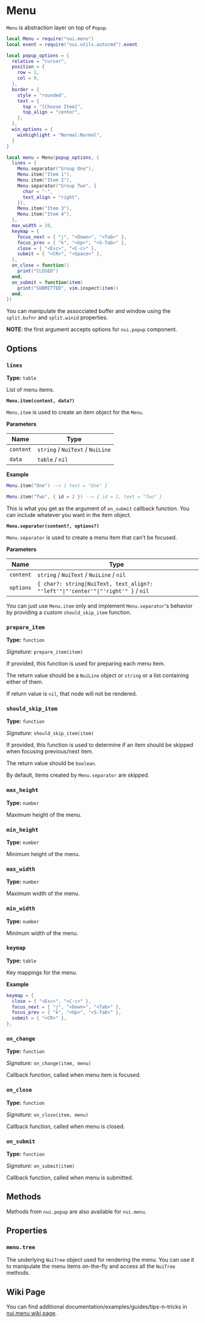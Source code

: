 # Menu

`Menu` is abstraction layer on top of `Popup`.

```lua
local Menu = require("nui.menu")
local event = require("nui.utils.autocmd").event

local popup_options = {
  relative = "cursor",
  position = {
    row = 1,
    col = 0,
  },
  border = {
    style = "rounded",
    text = {
      top = "[Choose Item]",
      top_align = "center",
    },
  },
  win_options = {
    winhighlight = "Normal:Normal",
  }
}

local menu = Menu(popup_options, {
  lines = {
    Menu.separator("Group One"),
    Menu.item("Item 1"),
    Menu.item("Item 2"),
    Menu.separator("Group Two", {
      char = "-",
      text_align = "right",
    }),
    Menu.item("Item 3"),
    Menu.item("Item 4"),
  },
  max_width = 20,
  keymap = {
    focus_next = { "j", "<Down>", "<Tab>" },
    focus_prev = { "k", "<Up>", "<S-Tab>" },
    close = { "<Esc>", "<C-c>" },
    submit = { "<CR>", "<Space>" },
  },
  on_close = function()
    print("CLOSED")
  end,
  on_submit = function(item)
    print("SUBMITTED", vim.inspect(item))
  end,
})
```

You can manipulate the assocciated buffer and window using the
`split.bufnr` and `split.winid` properties.

**NOTE**: the first argument accepts options for `nui.popup` component.

## Options

### `lines`

**Type:** `table`

List of menu items.

**`Menu.item(content, data?)`**

`Menu.item` is used to create an item object for the `Menu`.

**Parameters**

| Name      | Type                             |
| --------- | -------------------------------- |
| `content` | `string` / `NuiText` / `NuiLine` |
| `data`    | `table` / `nil`                  |

**Example**

```lua
Menu.item("One") --> { text = "One" }

Menu.item("Two", { id = 2 }) --> { id = 2, text = "Two" }
```

This is what you get as the argument of `on_submit` callback function.
You can include whatever you want in the item object.

**`Menu.separator(content?, options?)`**

`Menu.separator` is used to create a menu item that can't be focused.

**Parameters**

| Name      | Type                                                                               |
| --------- | ---------------------------------------------------------------------------------- |
| `content` | `string` / `NuiText` / `NuiLine` / `nil`                                           |
| `options` | `{ char?: string\|NuiText, text_align?: "'left'"\|"'center'"\|"'right'" }` / `nil` |

You can just use `Menu.item` only and implement `Menu.separator`'s behavior
by providing a custom `should_skip_item` function.

### `prepare_item`

**Type:** `function`

_Signature:_ `prepare_item(item)`

If provided, this function is used for preparing each menu item.

The return value should be a `NuiLine` object or `string` or a list containing either of them.

If return value is `nil`, that node will not be rendered.

### `should_skip_item`

**Type:** `function`

_Signature:_ `should_skip_item(item)`

If provided, this function is used to determine if an item should be
skipped when focusing previous/next item.

The return value should be `boolean`.

By default, items created by `Menu.separator` are skipped.

### `max_height`

**Type:** `number`

Maximum height of the menu.

### `min_height`

**Type:** `number`

Minimum height of the menu.

### `max_width`

**Type:** `number`

Maximum width of the menu.

### `min_width`

**Type:** `number`

Minimum width of the menu.

### `keymap`

**Type:** `table`

Key mappings for the menu.

**Example**

```lua
keymap = {
  close = { "<Esc>", "<C-c>" },
  focus_next = { "j", "<Down>", "<Tab>" },
  focus_prev = { "k", "<Up>", "<S-Tab>" },
  submit = { "<CR>" },
},
```

### `on_change`

**Type:** `function`

_Signature:_ `on_change(item, menu)`

Callback function, called when menu item is focused.

### `on_close`

**Type:** `function`

_Signature:_ `on_close(item, menu)`

Callback function, called when menu is closed.

### `on_submit`

**Type:** `function`

_Signature:_ `on_submit(item)`

Callback function, called when menu is submitted.

## Methods

Methods from `nui.popup` are also available for `nui.menu`.

## Properties

### `menu.tree`

The underlying `NuiTree` object used for rendering the menu. You can use it to
manipulate the menu items on-the-fly and access all the `NuiTree` methods.

## Wiki Page

You can find additional documentation/examples/guides/tips-n-tricks in [nui.menu wiki page](https://github.com/MunifTanjim/nui.nvim/wiki/nui.menu).

<!-- vim: set ft=markdown: -->